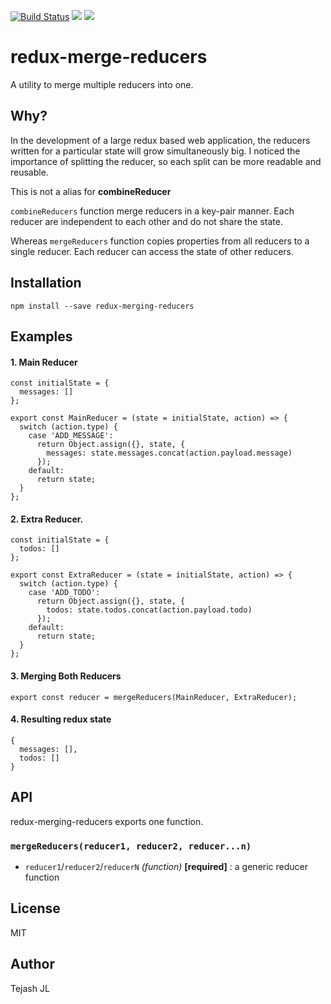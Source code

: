 [![Build Status](https://travis-ci.org/tejashjl1020/redux-merge-reducers.svg?branch=master)](https://img.shields.io/npm/v/redux-merging-reducers.svg)
![](https://img.shields.io/npm/v/redux-merging-reducers.svg)
![](https://img.shields.io/david/tejashjl1020/redux-merge-reducers.svg)

# redux-merge-reducers

A utility to merge multiple reducers into one.

## Why?

In the development of a large redux based web application, the reducers written for a particular state will grow simultaneously big. I noticed the importance of splitting the reducer, so each split can be more readable and reusable.


This is not a alias for **combineReducer**

`combineReducers` function merge reducers in a key-pair manner. Each reducer are independent to each other and do not share the state.

Whereas `mergeReducers` function copies properties from all reducers to a single reducer. Each reducer can access the state of other reducers.

## Installation

```
npm install --save redux-merging-reducers
```

## Examples
#### 1. Main Reducer
```es6
const initialState = {
  messages: []
};

export const MainReducer = (state = initialState, action) => {
  switch (action.type) {
    case 'ADD_MESSAGE':
      return Object.assign({}, state, {
        messages: state.messages.concat(action.payload.message)
      });
    default:
      return state;
  }
};

```

#### 2. Extra Reducer.

```es6
const initialState = {
  todos: []
};

export const ExtraReducer = (state = initialState, action) => {
  switch (action.type) {
    case 'ADD_TODO':
      return Object.assign({}, state, {
        todos: state.todos.concat(action.payload.todo)
      });
    default:
      return state;
  }
};
```
#### 3. Merging Both Reducers

```es6
export const reducer = mergeReducers(MainReducer, ExtraReducer);
```
#### 4. Resulting redux state

```es6
{
  messages: [],
  todos: []
}
```

## API

redux-merging-reducers exports one function.

### `mergeReducers(reducer1, reducer2, reducer...n)`

+ `reducer1`/`reducer2`/`reducerN` *(function)* **[required]** : a generic reducer function

## License

MIT

## Author

Tejash JL
